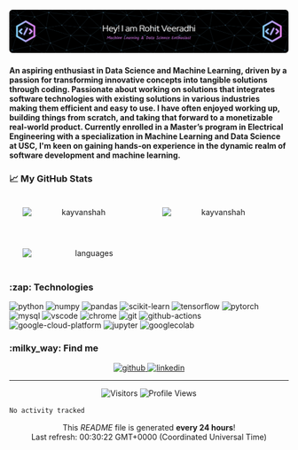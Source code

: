 ![Header](static/github-header-image.png)
<!-- <h1 align="center">Hi 👋, I'm Rohit</h1>
<h2 align="center">Machine Learning &amp; Data Science Enthusiast</h2> -->
<h4>An aspiring enthusiast in Data Science and Machine Learning, driven by a passion for transforming innovative concepts into tangible solutions through coding. Passionate about working on solutions that integrates software technologies with existing solutions in various industries making them efficient and easy to use. I have often enjoyed working up, building things from scratch, and taking that forward to a monetizable real-world product.  Currently enrolled in a Master’s program in Electrical Engineering with a specialization in Machine Learning and Data Science at USC, I&#39;m keen on gaining hands-on experience in the dynamic realm of software development and machine learning.</h4>

### 📈 My GitHub Stats
<div style="display: flex;" align="center">
     <img align="center" width="48%"
          style="margin: 20px; padding: 0 4px;"
          src="https://github-readme-streak-stats.herokuapp.com/?user=Rohit04121998&count_private=true&show_icons=true&theme=tokyonight&hide_border=true" 
          alt="kayvanshah" />
     <img align="center" width="48%"
          style="margin: 20px; padding: 0 4px;"
          src="https://github-readme-stats-sigma-five.vercel.app/api?username=Rohit04121998&show_icons=true&locale=en&count_private=true&show_icons=true&theme=tokyonight&hide_border=true"
          alt="kayvanshah" />
</div>

<br/>
<div style="display: flex;" align="center">
     <img align="center" width="48%"
          style="margin: 20px; padding: 0 4px;"
          src="https://github-readme-stats-sigma-five.vercel.app/api/top-langs/?username=Rohit04121998&show_icons=true&theme=tokyonight&hide_border=true&layout=compact" 
          alt="languages" />
</div>

<!-- TECHNOLOGIES -->
<h3>:zap: Technologies</h3>

<p>
    <img alt="python" src="https://img.shields.io/badge/Python-black?logo=python&amp;amp;style=plastic" /> <img alt="numpy" src="https://img.shields.io/badge/NumPy-black?logo=numpy&amp;amp;style=plastic" /> <img alt="pandas" src="https://img.shields.io/badge/Pandas-black?logo=pandas&amp;amp;style=plastic" /> <img alt="scikit-learn" src="https://img.shields.io/badge/Scikit%20Learn-black?logo=scikit-learn&amp;amp;style=plastic" /> <img alt="tensorflow" src="https://img.shields.io/badge/Tensorflow-black?logo=tensorflow&amp;amp;style=plastic" /> <img alt="pytorch" src="https://img.shields.io/badge/Pytorch-black?logo=pytorch&amp;amp;style=plastic" /> <img alt="mysql" src="https://img.shields.io/badge/MySQL-black?logo=mysql&amp;amp;style=plastic" /> <img alt="vscode" src="https://img.shields.io/badge/VSCode-black?logo=visual-studio-code&amp;amp;style=plastic" /> <img alt="chrome" src="https://img.shields.io/badge/Google%20Chrome-black?logo=google-chrome&amp;amp;style=plastic" /> <img alt="git" src="https://img.shields.io/badge/Git-black?logo=git&amp;amp;style=plastic" /> <img alt="github-actions" src="https://img.shields.io/badge/Github%20Actions-black?logo=github-actions&amp;amp;style=plastic" /> <img alt="google-cloud-platform" src="https://img.shields.io/badge/GCP-black?logo=google-cloud&amp;amp;style=plastic" /> <img alt="jupyter" src="https://img.shields.io/badge/Jupyter Notebook-black?logo=jupyter&amp;amp;style=plastic" /> <img alt="googlecolab" src="https://img.shields.io/badge/Google Colab-black?logo=googlecolab&amp;amp;style=plastic" /> 
</p>

<!-- SOCIAL -->
<h3>:milky_way: Find me</h3>

<p align="center">
    <a href="https://github.com/Rohit04121998" target="_blank">
        <img alt="github" src="https://img.shields.io/badge/GitHub-100000?style=for-the-badge&amp;logo=github&amp;logoColor=white" />
    </a><a href="https://www.linkedin.com/in/rohit-veeradhi/" target="_blank">
        <img alt="linkedin" src="https://img.shields.io/badge/LinkedIn-0077B5?style=for-the-badge&amp;logo=linkedin&amp;logoColor=white" />
    </a>
</p>

<hr />

<!-- GitHub profile viewers and visitors -->
<p align="center">
    <img alt="Visitors" src="https://visitor-badge.laobi.icu/badge?page_id=Rohit04121998&color=blue"/>
    <img alt="Profile Views" src="https://komarev.com/ghpvc/?username=Rohit04121998"/>
</p>

<!-- FOOTER -->
<!--START_SECTION:waka-->

```txt
No activity tracked
```

<!--END_SECTION:waka-->
<p align="center">
    This <i>README</i> file is generated <b>every 24 hours</b>!</br>
    Last refresh: 00:30:22 GMT+0000 (Coordinated Universal Time)<br />
</p>
<!-- <p align="center">
    <img src="https://github.com/Rohit04121998/Rohit04121998/workflows/README%20build/badge.svg" /> 
    <img alt="Stars" src="https://img.shields.io/github/stars/Rohit04121998/Rohit04121998?style=flat-square&labelColor=343b41"/> 
    <img alt="Forks" src="https://img.shields.io/github/forks/Rohit04121998/Rohit04121998?style=flat-square&labelColor=343b41"/>
</p> -->

